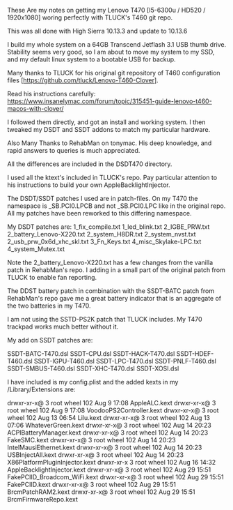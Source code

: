 These Are my notes on getting my Lenovo T470 [I5-6300u / HD520 /
1920x1080] woring perfectly with TLUCK's T460 git repo.

This was all done with High Sierra 10.13.3 and update to 10.13.6

I build my whole system on a 64GB Transcend Jetflash 3.1 USB thumb
drive. Stability seems very good, so I am about to move my system to
my SSD, and my default linux system to a bootable USB for backup.

Many thanks to TLUCK for his original git repository of T460
configuration files [https://github.com/tluck/Lenovo-T460-Clover].

Read his instructions carefully:
  https://www.insanelymac.com/forum/topic/315451-guide-lenovo-t460-macos-with-clover/

I followed them directly, and got an install and working system. I
then tweaked my DSDT and SSDT addons to match my particular hardware.

Also Many Thanks to RehabMan on tonymac. His deep knowledge, and rapid
answers to queries is much appreciated.

All the differences are included in the DSDT470 directory. 

I used all the ktext's included in TLUCK's repo. Pay particular
attention to his instructions to build your own AppleBacklightInjector.

The DSDT/SSDT patches I used are in patch-files. On my T470 the namespace
is _SB.PCI0.LPCB and not _SB.PCI0.LPC like in the original repo. All
my patches have been reworked to this differing namespace.

My DSDT patches are:
   1_fix_compile.txt
   1_led_blink.txt
   2_IGBE_PRW.txt
   2_battery_Lenovo-X220.txt
   2_system_H8DR.txt
   2_system_nvst.txt
   2_usb_prw_0x6d_xhc_skl.txt
   3_Fn_Keys.txt
   4_misc_Skylake-LPC.txt
   4_system_Mutex.txt

Note the 2_battery_Lenovo-X220.txt has a few changes from the vanilla
patch in RehabMan's repo. I adding in a small part of the original patch
from TLUCK to enable fan reporting.

The DDST battery patch in combination with the SSDT-BATC patch from
RehabMan's repo gave me a great battery indicator that is an aggregate
of the two batteries in my T470.

I am not using the SSTD-PS2K patch that TLUCK includes. My T470 trackpad
works much better without it.

My add on SSDT patches are:

   SSDT-BATC-T470.dsl
   SSDT-CPU.dsl
   SSDT-HACK-T470.dsl
   SSDT-HDEF-T460.dsl
   SSDT-IGPU-T460.dsl
   SSDT-LPC-T470.dsl
   SSDT-PNLF-T460.dsl
   SSDT-SMBUS-T460.dsl
   SSDT-XHC-T470.dsl
   SSDT-XOSI.dsl

I have included is my config.plist and the added kexts in my
/Library/Extensions are:

drwxr-xr-x@ 3 root  wheel  102 Aug  9 17:08 AppleALC.kext
drwxr-xr-x@ 3 root  wheel  102 Aug  9 17:08 VoodooPS2Controller.kext
drwxr-xr-x@ 3 root  wheel  102 Aug 13 06:54 Lilu.kext
drwxr-xr-x@ 3 root  wheel  102 Aug 13 07:06 WhateverGreen.kext
drwxr-xr-x@ 3 root  wheel  102 Aug 14 20:23 ACPIBatteryManager.kext
drwxr-xr-x@ 3 root  wheel  102 Aug 14 20:23 FakeSMC.kext
drwxr-xr-x@ 3 root  wheel  102 Aug 14 20:23 IntelMausiEthernet.kext
drwxr-xr-x@ 3 root  wheel  102 Aug 14 20:23 USBInjectAll.kext
drwxr-xr-x@ 3 root  wheel  102 Aug 14 20:23 X86PlatformPluginInjector.kext
drwxr-xr-x  3 root  wheel  102 Aug 16 14:32 AppleBacklightInjector.kext
drwxr-xr-x@ 3 root  wheel  102 Aug 29 15:51 FakePCIID_Broadcom_WiFi.kext
drwxr-xr-x@ 3 root  wheel  102 Aug 29 15:51 FakePCIID.kext
drwxr-xr-x@ 3 root  wheel  102 Aug 29 15:51 BrcmPatchRAM2.kext
drwxr-xr-x@ 3 root  wheel  102 Aug 29 15:51 BrcmFirmwareRepo.kext
